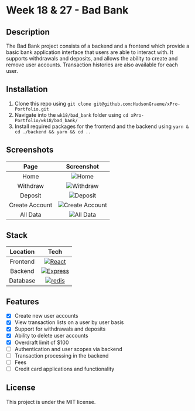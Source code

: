 # Week 18 & 27 - Bad Bank

## Description

The Bad Bank project consists of a backend and a frontend which provide a basic bank application interface that users are able to interact with. It supports withdrawals and deposits, and allows the ability to create and remove user accounts. Transaction histories are also available for each user.

## Installation

1. Clone this repo using `git clone git@github.com:HudsonGraeme/xPro-Portfolio.git`
2. Navigate into the `wk18/bad_bank` folder using `cd xPro-Portfolio/wk18/bad_bank/`
3. Install required packages for the frontend and the backend using `yarn & cd ./backend && yarn && cd ..`

## Screenshots

|      Page      |    Screenshot     |
| :------------: | :---------------: |
|      Home      |      ![Home]      |
|    Withdraw    |    ![Withdraw]    |
|    Deposit     |    ![Deposit]     |
| Create Account | ![Create Account] |
|    All Data    |    ![All Data]    |

## Stack

| Location |                 Tech                 |
| :------: | :----------------------------------: |
| Frontend |   [![React]](https://reactjs.org/)   |
| Backend  | [![Express]](https://expressjs.com/) |
| Database |    [![redis]](https://redis.io/)     |

## Features

- [x] Create new user accounts
- [x] View transaction lists on a user by user basis
- [x] Support for withdrawals and deposits
- [x] Ability to delete user accounts
- [x] Overdraft limit of $100
- [ ] Authentication and user scopes via backend
- [ ] Transaction processing in the backend
- [ ] Fees
- [ ] Credit card applications and functionality

## License

This project is under the MIT license.

[home]: https://user-images.githubusercontent.com/25019680/149451325-b12128ca-dd67-4ee4-8b6e-786ffc2ceb71.png 'Home Page'
[withdraw]: https://user-images.githubusercontent.com/25019680/149451482-6473a6da-beca-4ed0-8b65-cea5abe0494f.png 'Withdraw Page'
[deposit]: https://user-images.githubusercontent.com/25019680/149451614-9f762594-d1f3-4d9d-8dc4-cc7792c5cd19.png 'Deposit Page'
[create account]: https://user-images.githubusercontent.com/25019680/149451686-a6ef6a30-4d41-4c07-ab90-5dedec09aa06.png 'Create Account Page'
[all data]: https://user-images.githubusercontent.com/25019680/149451734-4bed38c5-8d28-4c4a-a12f-5fbe02233628.png 'All Data Page'
[express]: https://upload.wikimedia.org/wikipedia/commons/6/64/Expressjs.png 'Express Logo'
[react]: https://upload.wikimedia.org/wikipedia/commons/thumb/a/a7/React-icon.svg/2560px-React-icon.svg.png 'React Logo'
[redis]: https://cdn.iconscout.com/icon/free/png-256/redis-4-1175103.png 'Redis Logo'
